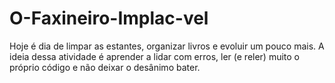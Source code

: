 # O-Faxineiro-Implac-vel
Hoje é dia de limpar as estantes, organizar livros e evoluir um pouco mais. A ideia dessa atividade é aprender a lidar com erros, ler (e reler) muito o próprio código e não deixar o desânimo bater.
